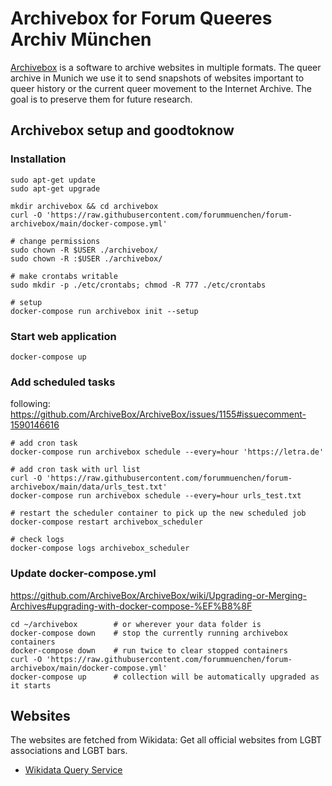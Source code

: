 # Archivebox for Forum Queeres Archiv München

[Archivebox](https://archivebox.io/) is a software to archive websites in multiple formats. 
The queer archive in Munich we use it to send snapshots of websites important to queer history or the current queer movement to the Internet Archive. 
The goal is to preserve them for future research.

## Archivebox setup and goodtoknow

### Installation

```
sudo apt-get update
sudo apt-get upgrade

mkdir archivebox && cd archivebox
curl -O 'https://raw.githubusercontent.com/forummuenchen/forum-archivebox/main/docker-compose.yml'

# change permissions
sudo chown -R $USER ./archivebox/
sudo chown -R :$USER ./archivebox/

# make crontabs writable
sudo mkdir -p ./etc/crontabs; chmod -R 777 ./etc/crontabs

# setup
docker-compose run archivebox init --setup

```

### Start web application

```
docker-compose up
```

### Add scheduled tasks

following: https://github.com/ArchiveBox/ArchiveBox/issues/1155#issuecomment-1590146616

```
# add cron task
docker-compose run archivebox schedule --every=hour 'https://letra.de'

# add cron task with url list
curl -O 'https://raw.githubusercontent.com/forummuenchen/forum-archivebox/main/data/urls_test.txt'
docker-compose run archivebox schedule --every=hour urls_test.txt

# restart the scheduler container to pick up the new scheduled job 
docker-compose restart archivebox_scheduler

# check logs
docker-compose logs archivebox_scheduler
```


### Update docker-compose.yml

https://github.com/ArchiveBox/ArchiveBox/wiki/Upgrading-or-Merging-Archives#upgrading-with-docker-compose-%EF%B8%8F

```
cd ~/archivebox        # or wherever your data folder is
docker-compose down    # stop the currently running archivebox containers
docker-compose down    # run twice to clear stopped containers
curl -O 'https://raw.githubusercontent.com/forummuenchen/forum-archivebox/main/docker-compose.yml'
docker-compose up      # collection will be automatically upgraded as it starts
```

## Websites

The websites are fetched from Wikidata: Get all official websites from LGBT associations and LGBT bars.

* [Wikidata Query Service](https://query.wikidata.org/#SELECT%20DISTINCT%20%3Fitem%20%3FitemLabel%20%3FitemDescription%20%3Furl%20WHERE%20%7B%0A%20%20%7B%20%3Fitem%20%28wdt%3AP31%2F%28wdt%3AP279%2a%29%29%20wd%3AQ64606659.%20%7D%0A%20%20UNION%0A%20%20%7B%20%3Fitem%20%28wdt%3AP31%2F%28wdt%3AP279%2a%29%29%20wd%3AQ61710689.%20%7D%0A%20%20%20%20UNION%0A%20%20%7B%20%3Fitem%20%28wdt%3AP31%2F%28wdt%3AP279%2a%29%29%20wd%3AQ105321449.%20%7D%0A%20%20%3Fitem%20wdt%3AP856%20%3Furl%0A%20%20SERVICE%20wikibase%3Alabel%20%7B%20bd%3AserviceParam%20wikibase%3Alanguage%20%22en%22.%20%7D%0A%7D%0AORDER%20BY%20%28%3FitemLabel%29)